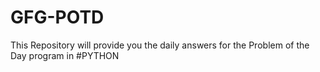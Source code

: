 # GFG-POTD
This Repository will provide you the daily answers for the Problem of the Day program in #PYTHON 

